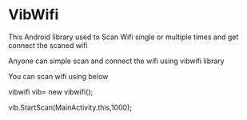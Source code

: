 # VibWifi
This Android library used to Scan Wifi single or multiple times and get connect the scaned wifi 



Anyone can simple scan and connect the wifi using vibwifi library

You can scan wifi using below 

vibwifi vib= new vibwifi();

vib.StartScan(MainActivity.this,1000);


